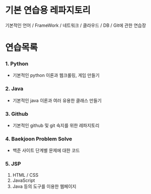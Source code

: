 # 기본 연습용 레파지토리
기본적인 언어 / FrameWork / 네트워크 / 클라우드 / DB / Git에 관한 연습장

# 연습목록

### 1. Python
- 기본적인 python 이론과 웹크롤링, 게임 만들기
### 2. Java
- 기본적인 java 이론과 여러 유용한 클래스 만들기
### 3. Github
- 기본적인 github 및 git 숙지를 위한 레파지토리
### 4. Baekjoon Problem Solve
- 백준 사이트 단계별 문제에 대한 코드

### 5. JSP
1. HTML / CSS
2. JavaScript
3. Java 등의 도구를 이용한 웹페이지 
